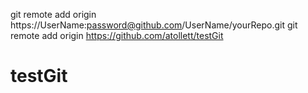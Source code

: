 git remote add origin https://UserName:password@github.com/UserName/yourRepo.git
git remote add origin https://github.com/atollett/testGit


# testGit
